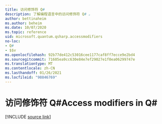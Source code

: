```yaml
---
title: 访问修饰符 Q#
description: 了解编程语言中的访问修饰符 Q# 。
author: bettinaheim
ms.author: beheim
ms.date: 10/07/2020
ms.topic: reference
uid: microsoft.quantum.qsharp.accessmodifiers
no-loc:
- Q#
- $$v
ms.openlocfilehash: 92b77de412c53016cee1177caf8ff7ecce9e2bd4
ms.sourcegitcommit: 71605ea9cc630e84e7ef29027e1f0ea06299747e
ms.translationtype: MT
ms.contentlocale: zh-CN
ms.lasthandoff: 01/26/2021
ms.locfileid: "98846769"
---
```

# <a name="access-modifiers-in-no-locq"></a><span data-ttu-id="e9dc8-103">访问修饰符 Q#</span><span class="sxs-lookup"><span data-stu-id="e9dc8-103">Access modifiers in Q#</span></span>

[!INCLUDE [source link](~/includes/qsharp-language/Specifications/Language/1_ProgramStructure/6_AccessModifiers.md)]

